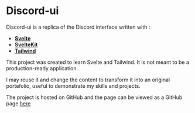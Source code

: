 # Discord-ui

Discord-ui is a replica of the Discord interface written with :

- **[Svelte](https://svelte.dev)**
- **[SvelteKit](https://sveltekit.com)**
- **[Tailwind](https://tailwindcss.com)**

This project was created to learn Svelte and Tailwind. It is not meant to be a production-ready application.

I may reuse it and change the content to transform it into an original portefolio, useful to demonstrate my skills and projects.

The project is hosted on GitHub and the page can be viewed as a GitHub page [here](https://herbemalveillante.com)
